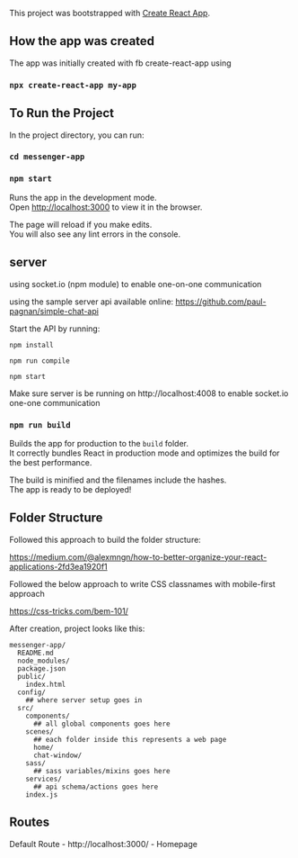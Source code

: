 This project was bootstrapped with [Create React App](https://github.com/facebookincubator/create-react-app).

## How the app was created

The app was initially created with fb create-react-app using
### `npx create-react-app my-app`

## To Run the Project

In the project directory, you can run:
### `cd messenger-app`
### `npm start`

Runs the app in the development mode.<br>
Open [http://localhost:3000](http://localhost:3000) to view it in the browser.

The page will reload if you make edits.<br>
You will also see any lint errors in the console.

## server
using socket.io (npm module) to enable one-on-one communication

using the sample server api available online:
https://github.com/paul-pagnan/simple-chat-api

Start the API by running:

```
npm install

npm run compile

npm start

```
Make sure server is be running on http://localhost:4008 to enable socket.io one-one communication

### `npm run build`

Builds the app for production to the `build` folder.<br>
It correctly bundles React in production mode and optimizes the build for the best performance.

The build is minified and the filenames include the hashes.<br>
The app is ready to be deployed!

## Folder Structure

Followed this approach to build the folder structure:

https://medium.com/@alexmngn/how-to-better-organize-your-react-applications-2fd3ea1920f1

Followed the below approach to write CSS classnames with mobile-first approach

https://css-tricks.com/bem-101/

After creation, project looks like this:

```
messenger-app/
  README.md
  node_modules/
  package.json
  public/
    index.html
  config/
    ## where server setup goes in
  src/
    components/
      ## all global components goes here
    scenes/
      ## each folder inside this represents a web page
      home/
      chat-window/
    sass/
      ## sass variables/mixins goes here
    services/
      ## api schema/actions goes here
    index.js
```

## Routes
Default Route - http://localhost:3000/ - Homepage
